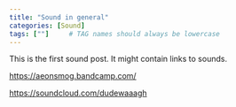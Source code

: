 ```yaml
---
title: "Sound in general"
categories: [Sound]
tags: [""]     # TAG names should always be lowercase
---
```

This is the first sound post. It might contain links to sounds.


<https://aeonsmog.bandcamp.com/>

<https://soundcloud.com/dudewaaagh>
